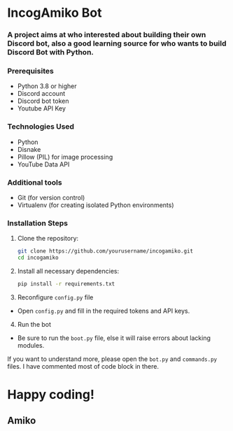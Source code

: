 # IncogAmiko Bot 
### A project aims at who interested about building their own Discord bot, also a good learning source for who wants to build Discord Bot with Python.

### Prerequisites
- Python 3.8 or higher
- Discord account
- Discord bot token
- Youtube API Key

### Technologies Used
- Python
- Disnake
- Pillow (PIL) for image processing
- YouTube Data API
### Additional tools
- Git (for version control)
- Virtualenv (for creating isolated Python environments)

### Installation Steps
1. Clone the repository:
    ```sh
    git clone https://github.com/yourusername/incogamiko.git
    cd incogamiko
    ```
2. Install all necessary dependencies:
    ```sh
    pip install -r requirements.txt
    ```

3. Reconfigure `config.py` file
- Open `config.py` and fill in the required tokens and API keys.

4. Run the bot
- Be sure to run the `boot.py` file, else it will raise errors about lacking modules.

If you want to understand more, please open the `bot.py` and `commands.py` files. I have commented most of code block in there.

# Happy coding!
## Amiko
